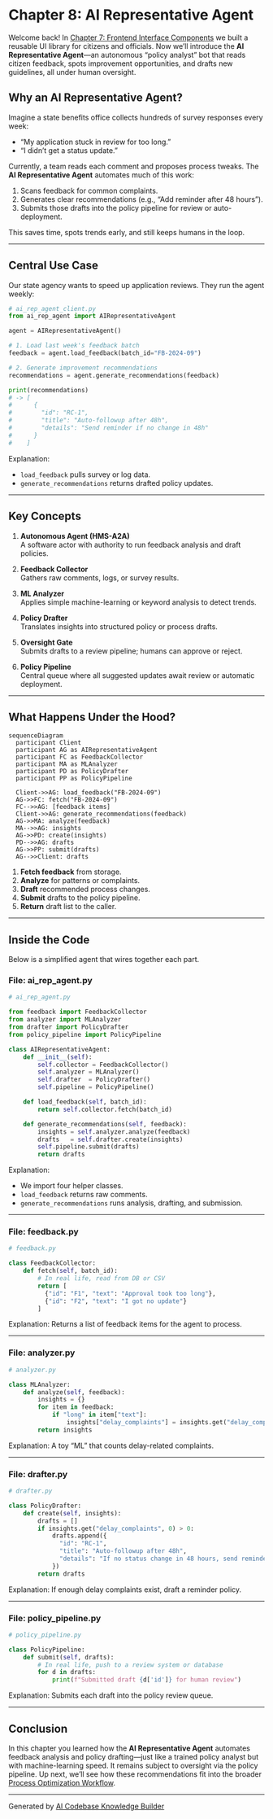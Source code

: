 # Chapter 8: AI Representative Agent

Welcome back! In [Chapter 7: Frontend Interface Components](07_frontend_interface_components_.md) we built a reusable UI library for citizens and officials. Now we’ll introduce the **AI Representative Agent**—an autonomous “policy analyst” bot that reads citizen feedback, spots improvement opportunities, and drafts new guidelines, all under human oversight.

## Why an AI Representative Agent?

Imagine a state benefits office collects hundreds of survey responses every week:

- “My application stuck in review for too long.”  
- “I didn’t get a status update.”  

Currently, a team reads each comment and proposes process tweaks. The **AI Representative Agent** automates much of this work:

1. Scans feedback for common complaints.  
2. Generates clear recommendations (e.g., “Add reminder after 48 hours”).  
3. Submits those drafts into the policy pipeline for review or auto-deployment.

This saves time, spots trends early, and still keeps humans in the loop.

---

## Central Use Case

Our state agency wants to speed up application reviews. They run the agent weekly:

```python
# ai_rep_agent_client.py
from ai_rep_agent import AIRepresentativeAgent

agent = AIRepresentativeAgent()

# 1. Load last week's feedback batch
feedback = agent.load_feedback(batch_id="FB-2024-09")

# 2. Generate improvement recommendations
recommendations = agent.generate_recommendations(feedback)

print(recommendations)
# -> [
#      {
#        "id": "RC-1",
#        "title": "Auto-followup after 48h",
#        "details": "Send reminder if no change in 48h"
#      }
#    ]
```

Explanation:
- `load_feedback` pulls survey or log data.
- `generate_recommendations` returns drafted policy updates.

---

## Key Concepts

1. **Autonomous Agent (HMS-A2A)**  
   A software actor with authority to run feedback analysis and draft policies.

2. **Feedback Collector**  
   Gathers raw comments, logs, or survey results.

3. **ML Analyzer**  
   Applies simple machine-learning or keyword analysis to detect trends.

4. **Policy Drafter**  
   Translates insights into structured policy or process drafts.

5. **Oversight Gate**  
   Submits drafts to a review pipeline; humans can approve or reject.

6. **Policy Pipeline**  
   Central queue where all suggested updates await review or automatic deployment.

---

## What Happens Under the Hood?

```mermaid
sequenceDiagram
  participant Client
  participant AG as AIRepresentativeAgent
  participant FC as FeedbackCollector
  participant MA as MLAnalyzer
  participant PD as PolicyDrafter
  participant PP as PolicyPipeline

  Client->>AG: load_feedback("FB-2024-09")
  AG->>FC: fetch("FB-2024-09")
  FC-->>AG: [feedback items]
  Client->>AG: generate_recommendations(feedback)
  AG->>MA: analyze(feedback)
  MA-->>AG: insights
  AG->>PD: create(insights)
  PD-->>AG: drafts
  AG->>PP: submit(drafts)
  AG-->>Client: drafts
```

1. **Fetch feedback** from storage.  
2. **Analyze** for patterns or complaints.  
3. **Draft** recommended process changes.  
4. **Submit** drafts to the policy pipeline.  
5. **Return** draft list to the caller.

---

## Inside the Code

Below is a simplified agent that wires together each part.

### File: ai_rep_agent.py

```python
# ai_rep_agent.py

from feedback import FeedbackCollector
from analyzer import MLAnalyzer
from drafter import PolicyDrafter
from policy_pipeline import PolicyPipeline

class AIRepresentativeAgent:
    def __init__(self):
        self.collector = FeedbackCollector()
        self.analyzer = MLAnalyzer()
        self.drafter  = PolicyDrafter()
        self.pipeline = PolicyPipeline()

    def load_feedback(self, batch_id):
        return self.collector.fetch(batch_id)

    def generate_recommendations(self, feedback):
        insights = self.analyzer.analyze(feedback)
        drafts   = self.drafter.create(insights)
        self.pipeline.submit(drafts)
        return drafts
```

Explanation:  
- We import four helper classes.  
- `load_feedback` returns raw comments.  
- `generate_recommendations` runs analysis, drafting, and submission.

---

### File: feedback.py

```python
# feedback.py

class FeedbackCollector:
    def fetch(self, batch_id):
        # In real life, read from DB or CSV
        return [
          {"id": "F1", "text": "Approval took too long"},
          {"id": "F2", "text": "I got no update"}
        ]
```

Explanation: Returns a list of feedback items for the agent to process.

---

### File: analyzer.py

```python
# analyzer.py

class MLAnalyzer:
    def analyze(self, feedback):
        insights = {}
        for item in feedback:
            if "long" in item["text"]:
                insights["delay_complaints"] = insights.get("delay_complaints", 0) + 1
        return insights
```

Explanation: A toy “ML” that counts delay-related complaints.

---

### File: drafter.py

```python
# drafter.py

class PolicyDrafter:
    def create(self, insights):
        drafts = []
        if insights.get("delay_complaints", 0) > 0:
            drafts.append({
              "id": "RC-1",
              "title": "Auto-followup after 48h",
              "details": "If no status change in 48 hours, send reminder."
            })
        return drafts
```

Explanation: If enough delay complaints exist, draft a reminder policy.

---

### File: policy_pipeline.py

```python
# policy_pipeline.py

class PolicyPipeline:
    def submit(self, drafts):
        # In real life, push to a review system or database
        for d in drafts:
            print(f"Submitted draft {d['id']} for human review")
```

Explanation: Submits each draft into the policy review queue.

---

## Conclusion

In this chapter you learned how the **AI Representative Agent** automates feedback analysis and policy drafting—just like a trained policy analyst but with machine-learning speed. It remains subject to oversight via the policy pipeline. Up next, we’ll see how these recommendations fit into the broader [Process Optimization Workflow](09_process_optimization_workflow_.md).

---

Generated by [AI Codebase Knowledge Builder](https://github.com/The-Pocket/Tutorial-Codebase-Knowledge)